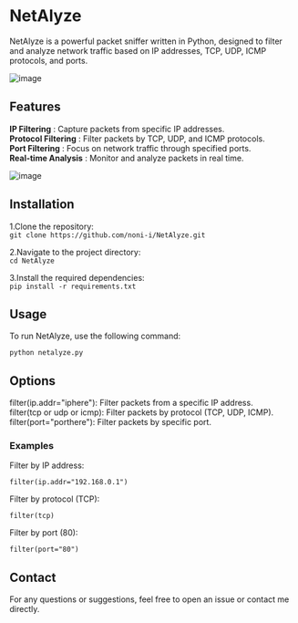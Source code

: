 # NetAlyze

NetAlyze is a powerful packet sniffer written in Python, designed to filter and analyze network traffic based on IP addresses, TCP, UDP, ICMP protocols, and ports.

![image](https://github.com/user-attachments/assets/721a46ec-2035-47d9-94c7-b1706f682760)


## Features

**IP Filtering** :  Capture packets from specific IP addresses.<br>
**Protocol Filtering** : Filter packets by TCP, UDP, and ICMP protocols.<br>
**Port Filtering** :  Focus on network traffic through specified ports.<br>
**Real-time Analysis** : Monitor and analyze packets in real time.

![image](https://github.com/user-attachments/assets/9483015d-bdcc-43e8-881b-d936c84f7f25)

## Installation

1.Clone the repository:<br>
```git clone https://github.com/noni-i/NetAlyze.git```

2.Navigate to the project directory:<br>
``cd NetAlyze``

3.Install the required dependencies:<br>
```pip install -r requirements.txt```

## Usage
To run NetAlyze, use the following command:

```python netalyze.py```

## Options

filter(ip.addr="iphere"): Filter packets from a specific IP address.<br>
filter(tcp or udp or icmp): Filter packets by protocol (TCP, UDP, ICMP).<br>
filter(port="porthere"): Filter packets by specific port.<br>

### Examples

Filter by IP address:

```filter(ip.addr="192.168.0.1")```

Filter by protocol (TCP):

```filter(tcp)```

Filter by port (80):

```filter(port="80")```

## Contact
For any questions or suggestions, feel free to open an issue or contact me directly.
